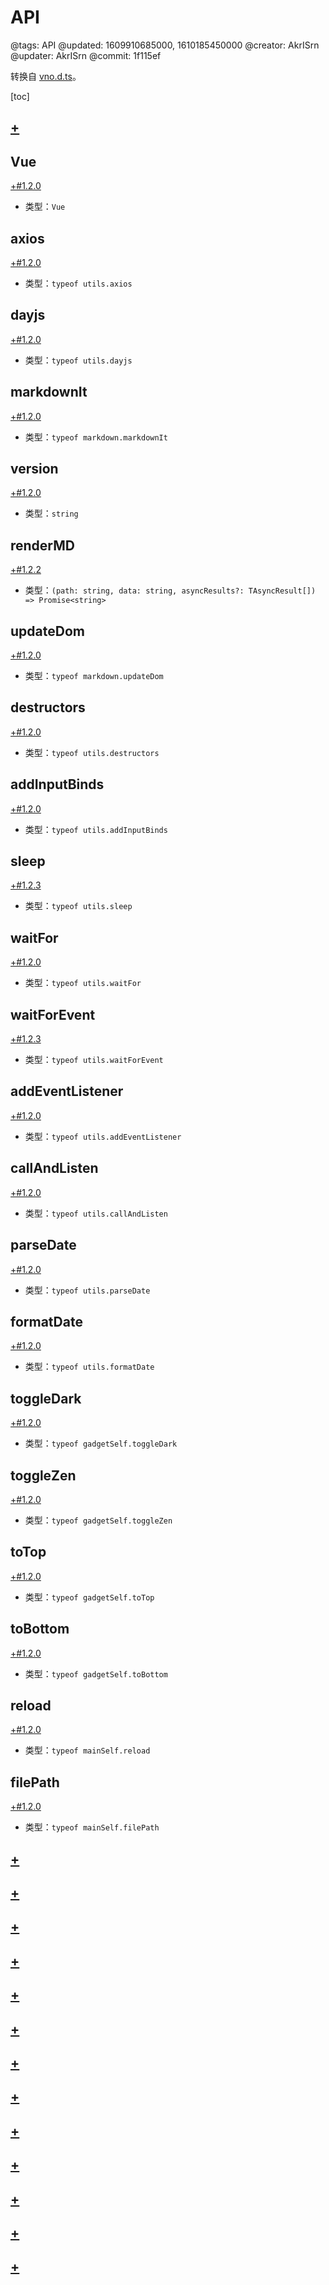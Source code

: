 # API

@tags: API
@updated: 1609910685000, 1610185450000
@creator: AkrISrn
@updater: AkrISrn
@commit: 1f115ef

转换自 [vno.d.ts](https://github.com/akrisrn/v-no/blob/master/src/vno.d.ts)。

[toc]

## [+](/api/definition.md)

## Vue

[+#1.2.0](/snippets/version-when-last-update.md)

- 类型：`Vue`

## axios

[+#1.2.0](/snippets/version-when-last-update.md)

- 类型：`typeof utils.axios`

## dayjs

[+#1.2.0](/snippets/version-when-last-update.md)

- 类型：`typeof utils.dayjs`

## markdownIt

[+#1.2.0](/snippets/version-when-last-update.md)

- 类型：`typeof markdown.markdownIt`

## version

[+#1.2.0](/snippets/version-when-last-update.md)

- 类型：`string`

## renderMD

[+#1.2.2](/snippets/version-when-last-update.md)

- 类型：`(path: string, data: string, asyncResults?: TAsyncResult[]) => Promise<string>`

## updateDom

[+#1.2.0](/snippets/version-when-last-update.md)

- 类型：`typeof markdown.updateDom`

## destructors

[+#1.2.0](/snippets/version-when-last-update.md)

- 类型：`typeof utils.destructors`

## addInputBinds

[+#1.2.0](/snippets/version-when-last-update.md)

- 类型：`typeof utils.addInputBinds`

## sleep

[+#1.2.3](/snippets/version-when-last-update.md)

- 类型：`typeof utils.sleep`

## waitFor

[+#1.2.0](/snippets/version-when-last-update.md)

- 类型：`typeof utils.waitFor`

## waitForEvent

[+#1.2.3](/snippets/version-when-last-update.md)

- 类型：`typeof utils.waitForEvent`

## addEventListener

[+#1.2.0](/snippets/version-when-last-update.md)

- 类型：`typeof utils.addEventListener`

## callAndListen

[+#1.2.0](/snippets/version-when-last-update.md)

- 类型：`typeof utils.callAndListen`

## parseDate

[+#1.2.0](/snippets/version-when-last-update.md)

- 类型：`typeof utils.parseDate`

## formatDate

[+#1.2.0](/snippets/version-when-last-update.md)

- 类型：`typeof utils.formatDate`

## toggleDark

[+#1.2.0](/snippets/version-when-last-update.md)

- 类型：`typeof gadgetSelf.toggleDark`

## toggleZen

[+#1.2.0](/snippets/version-when-last-update.md)

- 类型：`typeof gadgetSelf.toggleZen`

## toTop

[+#1.2.0](/snippets/version-when-last-update.md)

- 类型：`typeof gadgetSelf.toTop`

## toBottom

[+#1.2.0](/snippets/version-when-last-update.md)

- 类型：`typeof gadgetSelf.toBottom`

## reload

[+#1.2.0](/snippets/version-when-last-update.md)

- 类型：`typeof mainSelf.reload`

## filePath

[+#1.2.0](/snippets/version-when-last-update.md)

- 类型：`typeof mainSelf.filePath`

## [+](/api/file.md)

## [+](/api/markdown.md)

## [+](/api/config.md)

## [+](/api/element.md)

## [+](/api/enums.md)

## [+](/api/path.md)

## [+](/api/regexp.md)

## [+](/api/store.md)

## [+](/api/utils.md)

## [+](/api/appSelf.md)

## [+](/api/articleSelf.md)

## [+](/api/gadgetSelf.md)

## [+](/api/mainSelf.md)
